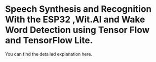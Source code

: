 # Speech Synthesis and Recognition With the ESP32 ,Wit.AI and Wake Word Detection using Tensor Flow and TensorFlow Lite.

You can find the detailed explanation here.